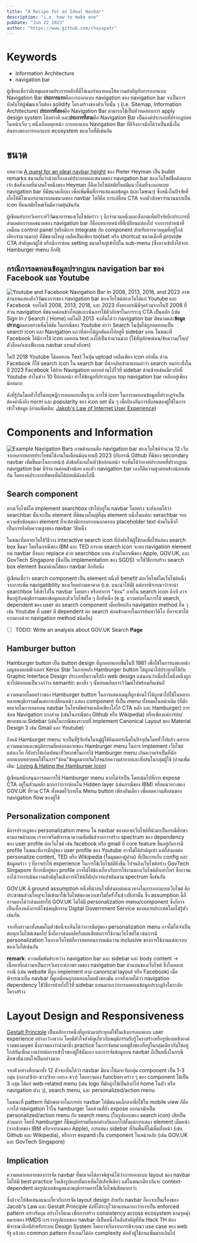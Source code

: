 ```yaml
---
title: "A Recipe for an Ideal Navbar"
description: "i.e. how to make one"
pubDate: "Jun 22 2023"
author: "https://www.github.com/chayapatr"
---
```

# Keywords
- Information Architecture
- navigation bar

ผู้เขียนเชื่อว่ามีเหตุผลสามประการหลักที่ดีไซเนอร์หลายคนให้ความสำคัญกับการออกแบบ Navigation Bar **ประการแรก**คือการออกแบบ navigation ของ navigation bar จะเป็นการบังคับให้ผู้พัฒนาเว็บต้อง solidify โครงสร้างของตัวเว็บนั้น ๆ (i.e. Sitemap, Information Architecture) **ประการที่สอง**คือ Navigation Bar สามารถใช้เป็นตัวทดสอบการ apply design system ได้อย่างดี และ**ประการที่สาม**คือ Navigation Bar เป็นองค์ประกอบที่ปรากฏบ่อยในหน้าเว็บ ๆ หนึ่งเกือบทุกหน้า การออกแบบ Navigation Bar ที่ดีจึงอาจนับได้ว่าเป็นหนึ่งในต้นทางของการออกแบบ ecosystem ของเว็บที่ดีเช่นกัน

# ขนาด
บทความ [A quest for an ideal navbar height](https://blog.prototypr.io/a-quest-for-the-ideal-navbar-height-4d3898a41f2) ของ Pieter Heyman เป็น bullet remarks ขนาดสั้นว่าด้วยเรื่ององค์ประกอบและขนาดของ navigation bar ของเว็บไซต์ชื่อดังหลายเจ้า ข้อสังเกตที่น่าสนใจหนึ่งของ Heyman ก็คือเว็บไซต์สมัยใหม่มีแนวโน้มที่จะออกแบบ navigation bar ที่มีขนาดเล็กลง เพื่อเพิ่มพื้นที่การแสดงผลข้อมูล (และโฆษณา) ซึ่งหนึ่งในปัจจัยที่เอื้อให้ดีไซเนอร์สามารถลดขนาดของ navbar ได้ก็คือ การเปลี่ยน CTA จากตัวอักษรจำนวนมากเป็น icon ที่คนสมัยใหม่เริ่มมีความคุ้นชินกัน

ผู้เขียนทำการวิเคราะห์วิวัฒนาการของเว็บไซต์คร่าว ๆ อีกจำนวนหนึ่งและสังเกตเห็นปัจจัยอีกประการที่ส่งผลต่อการลดขนาดของ navigation bar ก็คือบทบาทหน้าที่ที่เปลี่ยนแปลงไป จากการทำหน้าที่เหมือน control panel (หรือมีการ integrate กับ component สำหรับการควบคุมที่อยู่ใกล้เคียงจำนวนมาก) ที่มีขนาดใหญ่ เหลือเป็นเพียง toolset หรือ shortcut ขนาดเล็กที่ provide CTA สำคัญแก่ผู้ใช้ หรือมีการซ่อน setting ขนาดใหญ่เข้าไปใน sub-menu (ซึ่งอาจเข้าถึงได้จาก Hamburger menu อีกที)

## กรณีการลดทอนข้อมูลปรากฏบน navigation bar ของ Facebook และ Youtube
![Youtube and Facebook Navigation Bar in 2008, 2013, 2018, and 2023](/hmds/youtube-facebook.webp)
ภาพด้านบนแสดงถึงวิวัฒนาการของ navigation bar ของเว็บไซต์สองเว็บได้แก่ Youtube และ Facebook จากในปี 2008, 2013, 2018, และ 2023 ทั้งสองกรณีมีจุดร่วมจากในปี 2008 ที่ส่วน navigation มีขนาดค่อนข้างใหญ่และเน้นการใช้ตัวอักษรในการระบุ CTA เป็นหลัก (เช่น Sign In / Search / Home) แต่ในปี 2013 จะเห็นได้ว่า navigation bar มีขนาดและ**ข้อมูลปรากฏ**ลดลงอย่างเห็นได้ชัด ในกรณีของ Youtube คำว่า Search ในปุ่มได้ถูกลดทอนเป็น search icon และ Navigation แถวที่สองได้ถูกตัดลงไปอยู่ที่ sidebar แทน ในขณะที่ Facebook ได้มีการใช้ icon ลดทอน text ลงไปเป็นจำนวนมาก (ใช้สัญลักษณ์คน/ข้อความ/โลก/ตัวล็อค/และเฟืองบน navbar แทนตัวอักษร)

ในปี 2018 Youtube ได้ลดทอน Text ในปุ่ม upload เหลือเพียง icon เท่านั้น ส่วน Facebook ก็ใช้ search icon ใน search bar ที่นำกลับเข้ามาแทนคำว่า search จนกระทั่งในปี 2023 Facebook ได้ย้าย Navigation หลายส่วนไปไว้ที่ sidebar ด้านซ้ายเช่นเดียวกับที่ Youtube ทำในช่วง 10 ปีก่อนหน้า ทำให้ข้อมูลที่ปรากฎบน top navigation bar เหลืออยู่เพียงน้อยมาก

ดังที่รู้กันโดยทั่วไปในทฤษฎีการออกแบบพื้นฐาน การใช้ icon ในการลดทอนข้อมูลที่ปรากฏจำเป็นต้องคำนึงถึง norm และ popularity ของ icon set นั้น ๆ เพื่อป้องกันการสับสนของผู้ใช้ในการเข้าใจข้อมูล (อ่านเพิ่มเติม: [Jakob's Law of Internet User Experience](https://www.nngroup.com/videos/jakobs-law-internet-ux/))

# Components and Information
![Example Navigation Bars](/hmds/navlist.webp)
ภาพด้านบนคือ navigation bar ของเว็บไซต์จำนวน 12 เว็บจากหลากหลายประโยชน์ใช้งานในเดือนมิถุนายนปี 2023 (กับกรณี Github ที่มีของ secondary navbar เพิ่มขึ้นมาในบางหน้า) ดังข้อสังเกตในหัวข้อก่อนหน้า จะเห็นได้ว่าองค์ประกอบที่ปรากฎบน navigation bar มีจำนวนค่อนข้างน้อย และตัว navigation bar เองก็มีความสูงค่อนข้างน้อยเช่นกัน โดยองค์ประกอบที่พบเห็นได้บ่อยมีดังต่อไปนี้

## Search component
หากเว็บไซต์ใด implement searchbox เข้าไปอยู่ใน navbar โดยตรง จะสังเกตได้ว่า searchbar นั้นจะเป็น element ที่มีขนาดใหญ่ที่สุด element หนึ่งในแต่ละ serachbar จากความซับซ้อนของ element ที่จะต้องมีกรอบรอบนอกครอบ placeholder text ด้านในซึ่งก็เป็นการบังคับความสูงของ navbar วิธีหนึ่ง

ในขณะที่หลายเว็บใช้วิธีวาง interactive search icon ที่บังคับให้ผู้ใช้กดเพื่อให้แสดง search box ขึ้นมา โดยในกรณีของ IBM และ TED การกด search icon จะลบ navigation element บน navbar ทิ้งและ replace ด้วย searchbox แทน ส่วนในกรณีของ Apple, GOV.UK, และ GovTech Singapore (ซึ่งเป็น implementation ของ SGDS) จะใช้วิธีการสร้าง search box element ขึ้นมาด้านใต้ของ navbar อีกทีหนึ่ง

ผู้เขียนเชื่อว่า search component เป็น element หนึ่งที่ benefit ต่อเว็บไซต์ใดเว็บไซต์หนึ่งจากการเพิ่ม navigatibility ของเว็บอย่างมหาศาล (i.e. แนะนำให้มี) แต่การพิจารณาว่าจะนำ searchbox ใส่เข้าไปใน navbar โดยตรง หรือทำการ "ซ่อน" ภายใน search icon อีกที อาจขึ้นอยู่กับพฤติกรรมของข้อมูลและตัวเว็บไซต์ใด ๆ อีกทีหนึ่ง (e.g. ความบ่อยในการใช้ search, dependent ของ user ต่อ search component เมื่อเทียบกับ navigation method อื่น ๆ  เช่น Youtube ที่ user มี dependent ต่อ search ค่อนข้างมากในการค้นหาวิดิโอ ที่อาจะทำได้ยากมากด้วย navigation method ชนิดอื่น)

- [ ] TODO: Write an analysis about GOV.UK Search **Page**

## Hamburger button
Hamburger button เป็น button design ที่ถูกออกแบบขึ้นในปี 1981 เพื่อใช้ในการแสดงหน้าเมนูของคอมพิวเตอร์ Xerox Star ในภายหลัง Hamburger button ได้ถูกนำไปประยุกต์ใช้กับ Graphic Interface Design ประเภทอื่นรวมไปถึง web design แน่นอนว่าเมื่อสิ่งใดสิ่งหนึ่งถูกนำไปต่อยอดเป็นวงกว้าง semantic ของสิ่ง ๆ นั้นย่อมเกิดการวิวัฒน์ไปพร้อมกันเช่นกั

ความหมายโดยคร่าวของ Hamburger button ในการแสดงเมนูที่ถูกซ่อนไว้ได้ถูกนำไปใช้ในหลากหลายพฤติกรรมตั้งแต่การเปลี่ยนหน้า แสดง component ที่เป็น menu ทั้งหมดในหน้าเดิม (ที่มักพบเจอในการลดทอน navbar ในโทรศัพท์จนเหลือเพียงโลโก้ CTA หลัก และ Hamburger) การซ่อน Navigation บางส่วน (เช่นในกรณีของ Github หรือ Wikipedia) หรือเพียงแค่การย่อ/ขยายขนาด Sidebar (เช่นในกรณีของระบบที่ implement Canonical Layout ของ Material Design 3 เช่น Gmail และ Youtube)

ถึงแม้ Hamburger menu จะเป็นที่รู้จักกันในหมู่ผู้ใช้อินเตอร์เน็ตในปัจจุบันโดยทั่วไปแล้ว แต่จากความหมายและพฤติกรรมที่หลากหลายของ Hamburger menu ในการ implement เว็บไซต์แต่ละเว็บ ก็ยังทำให้เกิดทัศนะที่วิพากษ์ในการใช้ Hamburger menu เกินความจำเป็นที่นักออกแบบหลายคนใช้ในการ"ซ่อน"ข้อมูลมากเกินไปจนก่อความลำบากและสับสนในกลุ่มผู้ใช้ (อ่านเพิ่มเติม: [Loving & Hating the Hamburger Icon](https://www.webdesignerdepot.com/2018/09/loving-hating-the-hamburger-icon/))

ผู้เขียนสนับสนุนการลดการใช้  Hamburger menu หากไม่จำเป็น โดยเน้นไปที่การ expose CTA อยู่ในส่วนหลัก มากกว่าการซ่อนใน Hidden layer (เช่นกรณีของ IBM) หรือแนวทางของ GOV.UK ที่รวม CTA ทั้งหมดไว้ภายใน Menu button เพียงอันเดียว เพื่อลดความสับสนของ navigation flow ของผู้ใช้

## Personalization component
มีการปรากฎของ personalization menu ใน navbar ของหลายเว็บไซต์ที่นำมาเป็นกรณีศึกษาตามภาพด้านบน เราอาจเริ่มพิจารณาความสัมพันธ์จากการสร้าง spectrum ของ dependency ของ user profile ต่อเว็บไซต์ เช่น facebook หรือ gmail ที่ core feature ขึ้นอยู่กับการมี profile ในขณะที่การมีอยู่ของ user profile ของ Youtube อาจไม่ได้สำคัญเท่า แต่ก็ส่งผลต่อ personalize content, TED หรือ Wikipedia (ในมุมมองผู้อ่าน) ที่เป็นการเก็บ config และข้อมูลคร่าว ๆ ที่อาจทำให้ experience ในการใช้เว็บไซต์ดียิ่งขึ้น ไปจนถึงเว็บไซต์อย่าง GovTech Singapore ที่การมีอยู่ของ profile อาจไม่ได้ข้องเกี่ยวกับการใช้งานของเว็บไซต์สักเท่าไหร่ ซึ่งอาจมองได้ว่าการเน้นความสำคัญในเชิงการดีไซน์ก็มัก/ควรแปรผันตาม spectrum นี้เช่นกัน

GOV.UK มี ground assumption หนึ่งที่น่าสนใจที่ส่งผลต่อแนวทางในการออกแบบเว็บไซต์ คือประชาชนส่วนใหญ่จะได้เข้ามาใช้เว็บไซต์ของพวกเขาไม่กี่ครั้งในช่วงปีเท่านั้น ซึ่ง assumption นี้ก็อาจมองได้ว่าส่งผลทำให้ GOV.UK ไม่ได้มี personalization menu/component ซึ่งก็อาจเป็นเบื้องหลังการดีไซน์พฤติกรรม Digital Government Service ของหลายประเทศโดยไม่รู้ตัวเช่นกัน

จากที่กล่าวมาทั้งหมดในหัวข้อนี้จะเห็นได้ว่าการมีอยู่ของ personalization menu อาจไม่ได้จำเป็นต่อทุกเว็บไซต์เสมอไป ซึ่งก็อาจส่งผลดีหรือผลเสียต่อการใช้งานเว็บไซต์ได้ เช่นการมี personalization ในบางเว็บไซต์ก็อาจลดทอนอารมณ์ความ inclusive ของการใช้งานแต่ละรอบของเว็บได้เช่นกัน

**remark**: ความสัมพันธ์ระหว่าง navigation bar และ sidebar และ body content -> เนื้อหาที่กล่าวมาเป็นการวิเคราะห์ภาพรวมของ navigation bar ด้านบนของเว็บไซต์ ซึ่งในหลายกรณี (เช่น website ที่ถูก implement ตาม canonical layout หรือ Facebook) เมื่อพิจารณาเห็น navbar ที่ดูเหมือนถูกลดทอนโดยตัวของมัน อาจสังเกตได้ว่า navigation dependency ใช้วิธีการย้ายไปไว้ที่ sidebar แทนมากกว่าการลดทอนข้อมูลปรากฎถึงในระดับโครงสร้าง

# Layout Design and Responsiveness
[Gestalt Principle](https://medium.com/the-existing/gestalt-principle-in-uidesign-33ee34ae8f21) เป็นหลักการหนึ่งที่ถูกนำมาประยุกต์ใช้ในเชิงการออกแบบ user experience อย่างกว้างขวาง โดยมีหัวใจสำคัญเกี่ยวกับพฤติกรรมรับรู้โครงสร้างหรือรูปแบบเชิงองค์รวมของมนุษย์ ซึ่งอาจมองว่านำมาซึ่ง practice ในการจัดหมวดหมู่สิ่งของที่อยู่ในกลุ่มเดียวกันให้อยู่ใกล้กันเพื่อความง่ายต่อการเข้าใจของผู้ใช้นั้นเอง และการจัดข้อมูลบน navbar ก็เป็นหนึ่งในกรณีศึกษาที่น่าสนใจเป็นอย่างมาก

จากตัวอย่างที่ยกมาทั้ง 12 ตัวจะเห็นได้ว่า navbar มีแนวโน้มจะจับกลุ่ม component เป็น 1-3 กลุ่ม (กลาง/ซ้าย-ขวา/ซ้าย-กลาง-ขวา) โดยอาจมอง function คร่าว ๆ  ของ component ได้เป็น 3 กลุ่ม ได้แก่ web-related menu (เช่น logo ที่มักถูกใช้เป็นลิงก์ไป home ในตัว หรือ navigation ต่าง ๆ), search menu, และ personalized/action menu

ในขณะที่ pattern ที่มักพบเจอในการย่อ navbar ให้มีขนาดเล็กลงเพื่อใช้ใน mobile view ก็คือการใส่ navigation ไว้ใน hamburger โดยส่วนที่ยัง expose ออกมามักเป็น personalized/action menu กับ search menu (ในรูปแบบของ search icon) เสียเป็นส่วนมาก โดยที่ hamburger ก็มีพฤติกรรมที่แตกต่างกันออกไปตั้งแต่การแสดง element เต็มหน้า (จากซ้ายของ IBM หรือจากบนของ Apple), การแสดง sidebar ที่กินพื้นที่ไม่เต็มทั้งหน้า (เช่น Github และ Wikipedia), หรือการ expand เป็น component ในหน้าหลัก (เช่น GOV.UK และ GovTech Singapore)

## Implication

ความหลากหลายของการจัด navbar ที่พบเจอได้อาจพิสูจน์ได้ว่าการออกแบบ layout ของ navbar ไม่ได้มี best practice ในเชิงรูปแบบที่มองเห็นได้เสียทีเดียว แต่ในขณะเดียวกันจะ context-dependent ต่อรูปแบบข้อมูลและพฤติกรรมการใช้เว็บไซต์เสียมากกว่า

ซึ่งถ้าจะให้ข้อเสนอแนะเกี่ยวกับการจัด layout design สำหรับ navbar ก็คงจะเป็นเรื่องของ Jacob's Law และ Gestalt Principle ดังที่ได้ระบุไว้ด้านบนมากกว่าการเป็น enforced pattern อย่างรัดกุม อย่างไรก็ตาม เพื่อการสร้าง consistency across ecosystem ตามจุดมุ่งหมายของ HMDS การวางรูปแบบของ navbar ก็เป็นหนึ่งในสิ่งสำคัญที่ทีม Hack TH ต้องพิจารณาอีกทีสำหรับระบบ Design System โดยอาจเริ่มจากการพิจารณา use case ของ web รัฐ แล้วหา common pattern ที่จะลด/ไม่ก่อ complexity ต่อตัวผู้ใช้งานเพิ่มมากเกินไป